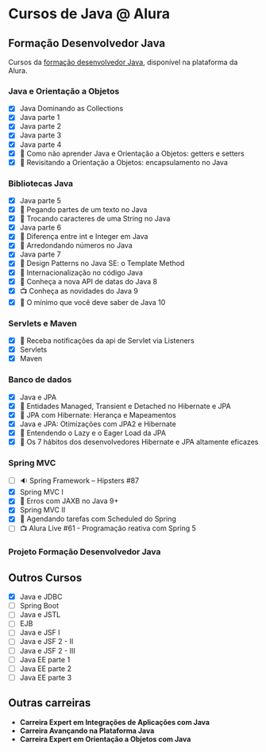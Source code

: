 
# Cursos de Java @ Alura

## Formação Desenvolvedor Java

Cursos da [formação desenvolvedor Java](https://cursos.alura.com.br/formacao-java), disponível na plataforma da Alura.

### Java e Orientação a Objetos

- [x] Java Dominando as Collections
- [x] Java parte 1
- [x] Java parte 2
- [x] Java parte 3
- [x] Java parte 4
- [x] :pencil: Como não aprender Java e Orientação a Objetos: getters e setters
- [x] :pencil: Revisitando a Orientação a Objetos: encapsulamento no Java

### Bibliotecas Java

- [x] Java parte 5
- [x] :pencil: Pegando partes de um texto no Java
- [x] :pencil: Trocando caracteres de uma String no Java
- [x] Java parte 6
- [x] :pencil: Diferença entre int e Integer em Java
- [x] :pencil: Arredondando números no Java
- [x] Java parte 7
- [x] :pencil: Design Patterns no Java SE: o Template Method
- [x] :pencil: Internacionalização no código Java
- [x] :pencil: Conheça a nova API de datas do Java 8
- [x] :tv: Conheça as novidades do Java 9
- [x] :pencil: O mínimo que você deve saber de Java 10

### Servlets e Maven

- [x] :pencil: Receba notificações da api de Servlet via Listeners
- [x] Servlets
- [x] Maven

### Banco de dados

- [x] Java e JPA
- [x] :pencil: Entidades Managed, Transient e Detached no Hibernate e JPA
- [x] :pencil: JPA com Hibernate: Herança e Mapeamentos
- [x] Java e JPA: Otimizações com JPA2 e Hibernate
- [x] :pencil: Entendendo o Lazy e o Eager Load da JPA
- [x] :pencil: Os 7 hábitos dos desenvolvedores Hibernate e JPA altamente eficazes

### Spring MVC

- [ ] :sound: Spring Framework – Hipsters #87
- [x] Spring MVC I
- [x] :pencil: Erros com JAXB no Java 9+
- [x] Spring MVC II
- [x] :pencil: Agendando tarefas com Scheduled do Spring
- [ ] :tv: Alura Live #61 - Programação reativa com Spring 5

### Projeto Formação Desenvolvedor Java

## Outros Cursos

- [x] Java e JDBC
- [ ] Spring Boot
- [ ] Java e JSTL
- [ ] EJB
- [ ] Java e JSF I
- [ ] Java e JSF 2 - II
- [ ] Java e JSF 2 - III
- [ ] Java EE parte 1
- [ ] Java EE parte 2
- [ ] Java EE parte 3

## Outras carreiras

- **Carreira Expert em Integrações de Aplicações com Java**
- **Carreira Avançando na Plataforma Java**
- **Carreira Expert em Orientação a Objetos com Java**